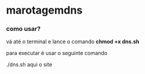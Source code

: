 # marotagemdns

### como usar?

vá até o terminal e lance o comando **chmod +x dns.sh**

para executar é usar o seguinte comando

./dns.sh aqui o site 
